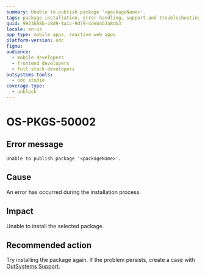 ```yaml
---
summary: Unable to publish package '<packageName>'.
tags: package installation, error handling, support and troubleshooting, mobile app deployment, reactive web apps
guid: 9923688b-c8d9-4a1c-9d79-4deb4b2a8db3
locale: en-us
app_type: mobile apps, reactive web apps
platform-version: odc
figma:
audience:
  - mobile developers
  - frontend developers
  - full stack developers
outsystems-tools:
  - odc studio
coverage-type:
  - unblock
---
```


# OS-PKGS-50002

## Error message

`Unable to publish package '<packageName>'.`

## Cause

An error has occurred during the installation process.

## Impact

Unable to install the selected package.

## Recommended action

Try installing the package again.
If the problem persists, create a case with [OutSystems Support](https://www.outsystems.com/support/portal/open-support-case?ErrorCode=OS-PKGS-50002).
